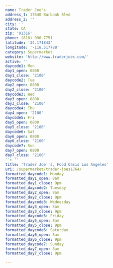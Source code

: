 ```yaml
---
name: Trader Joe's
address_1: 17640 Burbank Blvd
address_2: ''
city: ''
state: CA
zip: '91316'
phone: (818) 990-7751
latitude: '34.171843'
longitude: '-118.517788'
category: Supermarket
website: 'http://www.traderjoes.com/'
active: ''
daycode1: Mon
day1_open: 0800
day1_close: '2100'
daycode2: Tue
day2_open: 0800
day2_close: '2100'
daycode3: Wed
day3_open: 0800
day3_close: '2100'
daycode4: Thu
day4_open: '2100'
daycode5: Fri
day5_open: 0800
day5_close: '2100'
daycode6: Sat
day6_open: 0800
day6_close: '2100'
daycode7: Sun
day7_open: 0800
day7_close: '2100'
'': ''
title: 'Trader Joe''s, Food Oasis Los Angeles'
uri: /supermarket/trader-joes1764/
formatted_daycode1: Monday
formatted_day1_open: 8am
formatted_day1_close: 9pm
formatted_daycode2: Tuesday
formatted_day2_open: 8am
formatted_day2_close: 9pm
formatted_daycode3: Wednesday
formatted_day3_open: 8am
formatted_day3_close: 9pm
formatted_daycode5: Friday
formatted_day5_open: 8am
formatted_day5_close: 9pm
formatted_daycode6: Saturday
formatted_day6_open: 8am
formatted_day6_close: 9pm
formatted_daycode7: Sunday
formatted_day7_open: 8am
formatted_day7_close: 9pm

---
```

